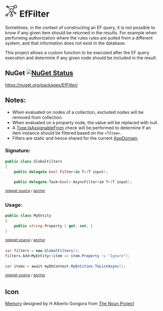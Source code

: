 <!--
GENERATED FILE - DO NOT EDIT
This file was generated by [MarkdownSnippets](https://github.com/SimonCropp/MarkdownSnippets).
Source File: /readme.source.md
To change this file edit the source file and then run MarkdownSnippets.
-->

# <img src="/src/icon.png" height="40px"> EfFilter

Sometimes, in the context of constructing an EF query, it is not possible to know if any given item should be returned in the results. For example when performing authorization where the rules rules are pulled from a different system, and that information does not exist in the database.

This project allows a custom function to be executed after the EF query execution and determine if any given node should be included in the result.


## NuGet [![NuGet Status](http://img.shields.io/nuget/v/EfFilter.svg?longCache=true&style=flat)](https://www.nuget.org/packages/EfFilter/)

https://nuget.org/packages/EfFilter/


## Notes:

 * When evaluated on nodes of a collection, excluded nodes will be removed from collection.
 * When evaluated on a property node, the value will be replaced with null.
 * A [Type.IsAssignableFrom](https://docs.microsoft.com/en-us/dotnet/api/system.type.isassignablefrom) check will be performed to determine if an item instance should be filtered based on the `<TItem>`.
 * Filters are static and hence shared for the current [AppDomain](https://docs.microsoft.com/en-us/dotnet/api/system.appdomain).


### Signature:

<!-- snippet: GlobalFiltersSignature -->
<a id='snippet-globalfilterssignature'/></a>
```cs
public class GlobalFilters
{
    public delegate bool Filter<in T>(T input);

    public delegate Task<bool> AsyncFilter<in T>(T input);
```
<sup>[snippet source](/src/EfFilter/GlobalFilters.cs#L8-L16) / [anchor](#snippet-globalfilterssignature)</sup>
<!-- endsnippet -->


### Usage:

<!-- snippet: add-filter -->
<a id='snippet-add-filter'/></a>
```cs
public class MyEntity
{
    public string Property { get; set; }
}
```
<sup>[snippet source](/src/Tests/GlobalFilterSnippets.cs#L8-L15) / [anchor](#snippet-add-filter)</sup>
<a id='snippet-add-filter-1'/></a>
```cs
var filters = new GlobalFilters();
filters.Add<MyEntity>(item => item.Property != "Ignore");

var items = await myDbContext.MyEntities.ToListAsync();
```
<sup>[snippet source](/src/Tests/GlobalFilterSnippets.cs#L19-L26) / [anchor](#snippet-add-filter-1)</sup>
<!-- endsnippet -->



## Icon

[Memory](https://thenounproject.com/term/database/1631008/) designed by H Alberto Gongora from [The Noun Project](https://thenounproject.com)
